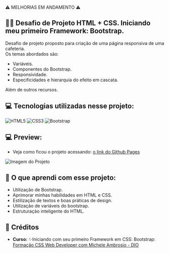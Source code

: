⚠️ MELHORIAS EM ANDAMENTO ⚠️

## 🏋️‍♂️ Desafio de Projeto HTML + CSS. Iniciando meu primeiro Framework: Bootstrap. 

Desafio de projeto proposto para criação de uma página responsiva de uma cafeteria.  <br>
Os temas abordados são:<br>
- Variáveis.
- Componentes do Bootstrap.
- Responsividade.
- Especificidades e hierarquia do efeito em cascata.<br>

Além de outros recursos.

## 💻 Tecnologias utilizadas nesse projeto:

<div style="display: inline_block">
  <img alt="HTML5" src="https://img.shields.io/badge/HTML5-E34F26?style=for-the-badge&logo=html5&logoColor=white">
  <img alt="CSS3" src="https://img.shields.io/badge/CSS3-1572B6?style=for-the-badge&logo=css3&logoColor=white">
  <img alt="Bootstrap" src="https://img.shields.io/badge/Bootstrap-563D7C?style=for-the-badge&logo=bootstrap&logoColor=white">
</div>

## 💻 Preview:
- Veja como ficou o projeto acessando: [o link do Github Pages](https://ernandesneponuceno.github.io/Site_cafe_Del_Grano/)
  
![Imagem do Projeto](assets/img/Telacoffe.png)

## 🤔 O que aprendi com esse projeto:
- Utilização de Bootstrap.
- Aprimorar minhas habilidades em HTML e CSS.
- Estilização de textos e boas práticas de design.
- Utilização de variáveis do bootstrap.
- Estruturação inteligente do HTML.

## 📌 Créditos
- **Curso:** ✨Iniciando com seu primeiro Framework em CSS: Bootstrap:
  [Formação CSS Web Developer com Michele Ambrosio - DIO](https://web.dio.me/course/iniciando-com-seu-primeiro-framework-em-css-bootstrap/learning/ecca1919-436e-4067-978a-6eb89920fc83?back=/track/formacao-css-web-developer&tab=undefined&moduleId=undefined)
